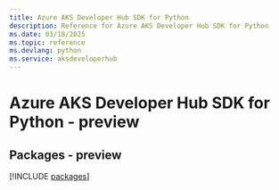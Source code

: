 ```yaml
---
title: Azure AKS Developer Hub SDK for Python
description: Reference for Azure AKS Developer Hub SDK for Python
ms.date: 03/18/2025
ms.topic: reference
ms.devlang: python
ms.service: aksdeveloperhub
---
```

# Azure AKS Developer Hub SDK for Python - preview
## Packages - preview
[!INCLUDE [packages](aks-developer-hub-index.md)]